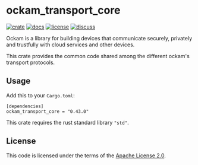 # ockam_transport_core

[![crate][crate-image]][crate-link]
[![docs][docs-image]][docs-link]
[![license][license-image]][license-link]
[![discuss][discuss-image]][discuss-link]

Ockam is a library for building devices that communicate securely, privately
and trustfully with cloud services and other devices.

This crate provides the common code shared among the different ockam's transport protocols.

## Usage

Add this to your `Cargo.toml`:

```
[dependencies]
ockam_transport_core = "0.43.0"
```

This crate requires the rust standard library `"std"`.

## License

This code is licensed under the terms of the [Apache License 2.0][license-link].

[main-ockam-crate-link]: https://crates.io/crates/ockam

[crate-image]: https://img.shields.io/crates/v/ockam_transport_core.svg
[crate-link]: https://crates.io/crates/ockam_transport_core

[docs-image]: https://docs.rs/ockam_transport_core/badge.svg
[docs-link]: https://docs.rs/ockam_transport_core

[license-image]: https://img.shields.io/badge/License-Apache%202.0-green.svg
[license-link]: https://github.com/build-trust/ockam/blob/HEAD/LICENSE

[discuss-image]: https://img.shields.io/badge/Discuss-Github%20Discussions-ff70b4.svg
[discuss-link]: https://github.com/build-trust/ockam/discussions
